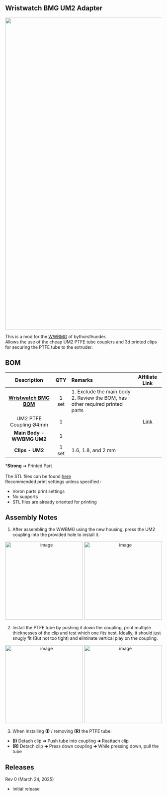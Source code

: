 ## Wristwatch BMG UM2 Adapter
<img src="https://github.com/user-attachments/assets/e02315e2-6b99-4066-8426-69c58478e85e" width="1000">

This is a mod for the [WWBMG](https://github.com/bythorsthunder/Voron_Mods/tree/main/Wristwatch_Extruder_BMG) of bythorsthunder.<br>
Allows the use of the cheap UM2 PTFE tube couplers and 3d printed clips for securing the PTFE tube to the extruder.  

## BOM
|Description| QTY |Remarks|Affiliate Link|
|:-:|:-:|:-|:-:|
|[**Wristwatch BMG BOM**](https://github.com/bythorsthunder/Voron_Mods/tree/main/Wristwatch_Extruder_BMG#bom)|1 set|1. Exclude the main body<br>2. Review the BOM, has other required printed parts||
|UM2 PTFE Coupling Ø4mm|1||[Link](https://invl.me/clmlsz8)|
|**Main Body - WWBMG UM2**|1||
|**Clips - UM2**|1 set|1.6, 1.8, and 2 mm|

***Strong** ➜ Printed Part<br><br>
The STL files can be found [here](https://github.com/Agsikap3D/Wristwatch-BMG-UM2-Adapter/tree/main/CAD/STL)<br>
Recommended print settings unless specified :
- Voron parts print settings
- No supports
- STL files are already oriented for printing
  
## Assembly Notes
1.  After assembling the WWBMG using the new housing, press the UM2 coupling into the provided hole to install it.

<p align="center">
  <img height="250" alt="image" src="https://github.com/user-attachments/assets/8faf1455-cfe7-4627-9ada-a3b63dfb191f" />
  <img height="250" alt="image" src="https://github.com/user-attachments/assets/173bb773-5afd-4f04-8b98-de2f6a2ca6a6" />
</p>

2.  Install the PTFE tube by pushing it down the coupling, print multiple thicknesses of the clip and test which one fits best. Ideally, it should just snugly fit (But not too tight) and eliminate vertical play on the coupling.

<p align="center">
<img height="250" alt="image" src="https://github.com/user-attachments/assets/61312bd9-88a6-4f5f-b858-8fe626337ce2" />
<img height="250" alt="image" src="https://github.com/user-attachments/assets/9af045b6-c05c-4534-a484-c4c6f3d9a3a9" />
</p>

3.  When installing **(I)** / removing **(R)** the PTFE tube:

- **(I)** Detach clip **➜** Push tube into coupling **➜** Reattach clip
- **(R)** Detach clip **➜** Press down coupling **➜** While pressing down, pull the tube
## Releases
Rev 0 (March 24, 2025)
-  Initial release












